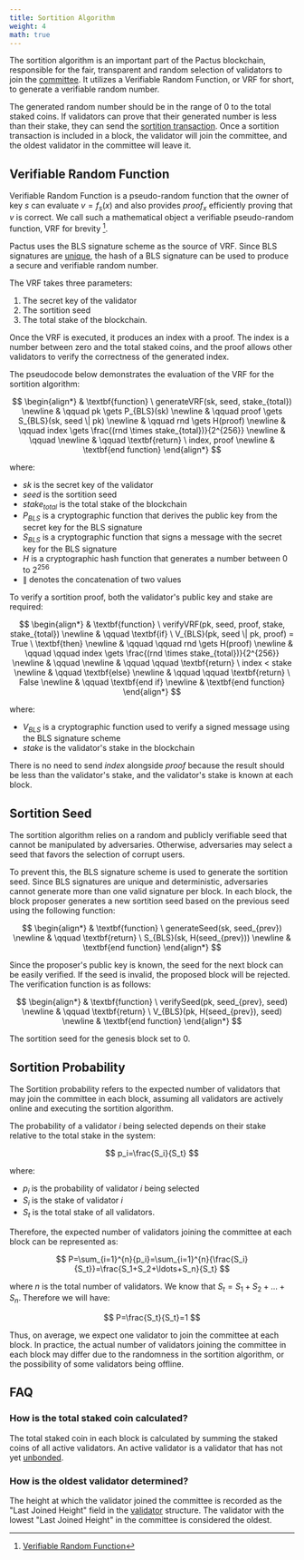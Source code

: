 ```yaml
---
title: Sortition Algorithm
weight: 4
math: true
---
```


The sortition algorithm is an important part of the Pactus blockchain, responsible for the fair, transparent
and random selection of validators to join the [committee](/protocol/consensus/committee/).
It utilizes a Verifiable Random Function, or VRF for short, to generate a verifiable random number.

The generated random number should be in the range of 0 to the total staked coins.
If validators can prove that their generated number is less than their stake,
they can send the [sortition transaction](/protocol/transaction/sortition/).
Once a sortition transaction is included in a block, the validator will join the committee,
and the oldest validator in the committee will leave it.

## Verifiable Random Function

Verifiable Random Function is a pseudo-random function that the owner of key $s$ can evaluate $v = f_s(x)$ and also provides
$proof_{x}$ efficiently proving that $v$ is correct. We call such a mathematical
object a verifiable pseudo-random function, VRF for brevity [^first].

Pactus uses the BLS signature scheme as the source of VRF.
Since BLS signatures are [unique](/protocol/blockchain/cryptography/#non-malleability),
the hash of a BLS signature can be used to produce a secure and verifiable random number.

The VRF takes three parameters:

1. The secret key of the validator
2. The sortition seed
3. The total stake of the blockchain.

Once the VRF is executed, it produces an index with a proof.
The index is a number between zero and the total staked coins, and the proof allows other validators to verify the correctness
of the generated index.

The pseudocode below demonstrates the evaluation of the VRF for the sortition algorithm:

$$
\begin{align*}
& \textbf{function} \ generateVRF(sk, seed, stake_{total}) \newline
& \qquad pk \gets P_{BLS}(sk) \newline
& \qquad proof \gets S_{BLS}(sk, seed \| pk) \newline
& \qquad rnd \gets H(proof) \newline
& \qquad index \gets \frac{(rnd \times stake_{total})}{2^{256}} \newline
& \qquad \newline
& \qquad \textbf{return} \ index, proof \newline
& \textbf{end function}
\end{align*}
$$

where:

- $sk$ is the secret key of the validator
- $seed$ is the sortition seed
- $stake_{total}$ is the total stake of the blockchain
- $P_{BLS}$ is a cryptographic function that derives the public key from the secret key for the BLS signature
- $S_{BLS}$ is a cryptographic function that signs a message with the secret key for the BLS signature
- $H$ is a cryptographic hash function that generates a number between $0$ to $2 ^{256}$
- $\|$ denotes the concatenation of two values

To verify a sortition proof, both the validator's public key and stake are required:

$$
\begin{align*}
& \textbf{function} \ verifyVRF(pk, seed, proof, stake, stake_{total}) \newline
& \qquad \textbf{if} \ V_{BLS}(pk, seed \| pk, proof) = True \ \textbf{then} \newline
& \qquad \qquad rnd \gets H(proof) \newline
& \qquad \qquad index \gets \frac{(rnd \times stake_{total})}{2^{256}} \newline
& \qquad \newline
& \qquad  \qquad \textbf{return} \ index < stake \newline
& \qquad  \textbf{else} \newline
& \qquad  \qquad \textbf{return} \ False \newline
& \qquad  \textbf{end if} \newline
& \textbf{end function}
\end{align*}
$$

where:

- $V_{BLS}$ is a cryptographic function used to verify a signed message using the BLS signature scheme
- $stake$ is the validator's stake in the blockchain

There is no need to send $index$ alongside $proof$ because the
result should be less than the validator's stake, and the validator's stake is known at each block.

## Sortition Seed

The sortition algorithm relies on a random and publicly verifiable seed that cannot be manipulated by adversaries.
Otherwise, adversaries may select a seed that favors the selection of corrupt users.

To prevent this, the BLS signature scheme is used to generate the sortition seed.
Since BLS signatures are unique and deterministic, adversaries cannot generate more than one valid signature per block.
In each block, the block proposer generates a new sortition seed based on the previous seed using the following function:

$$
\begin{align*}
& \textbf{function} \ generateSeed(sk, seed_{prev}) \newline
& \qquad \textbf{return} \ S_{BLS}(sk, H(seed_{prev})) \newline
& \textbf{end function}
\end{align*}
$$

Since the proposer's public key is known, the seed for the next block can be easily verified.
If the seed is invalid, the proposed block will be rejected.
The verification function is as follows:

$$
\begin{align*}
& \textbf{function} \ verifySeed(pk, seed_{prev}, seed) \newline
& \qquad \textbf{return} \ V_{BLS}(pk, H(seed_{prev}), seed) \newline
& \textbf{end function}
\end{align*}
$$

The sortition seed for the genesis block set to 0.

## Sortition Probability

The Sortition probability refers to the expected number of validators that may join the committee in each block,
assuming all validators are actively online and executing the sortition algorithm.

The probability of a validator $i$ being selected depends on their stake relative to the total stake in the system:

$$
p_i=\frac{S_i}{S_t}
$$

where:

- $p_i$ is the probability of validator $i$ being selected
- $S_i$​ is the stake of validator $i$
- $S_t$​ is the total stake of all validators.

Therefore, the expected number of validators joining the committee at each block can be represented as:

$$
P=\sum_{i=1}^{n}{p_i}=\sum_{i=1}^{n}{\frac{S_i}{S_t}}=\frac{S_1+S_2+\ldots+S_n}{S_t}
$$

where $n$ is the total number of validators. We know that $S_t={S_1+S_2+\ldots+S_n}$. Therefore we will have:

$$
P=\frac{S_t}{S_t}=1
$$

Thus, on average, we expect one validator to join the committee at each block.
In practice, the actual number of validators joining the committee in each block
may differ due to the randomness in the sortition algorithm, or the possibility of some validators being offline.

## FAQ

### How is the total staked coin calculated?

The total staked coin in each block is calculated by summing the staked coins of all active validators.
An active validator is a validator that has not yet [unbonded](/protocol/transaction/unbond/).

### How is the oldest validator determined?

The height at which the validator joined the committee is recorded as the "Last Joined Height" field in
the [validator](/protocol/blockchain/validator/) structure.
The validator with the lowest "Last Joined Height" in the committee is considered the oldest.

[^first]: [Verifiable Random Function](https://people.csail.mit.edu/silvio/Selected%20Scientific%20Papers/Pseudo%20Randomness/Verifiable_Random_Functions.pdf)
